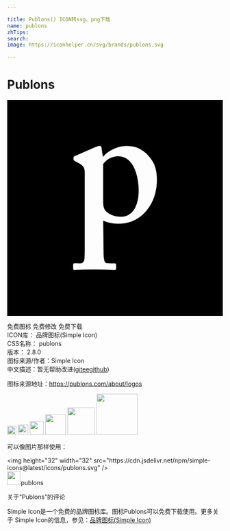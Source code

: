 ```yaml
---

title: Publons() ICON转svg、png下载
name: publons
zhTips: 
search: 
image: https://iconhelper.cn/svg/brands/publons.svg

---
```


# Publons  <small style="font-size: 60%;font-weight: 100"></small>

<div id="svg" class="svg-wrap">
<svg role="img" xmlns="http://www.w3.org/2000/svg" viewBox="0 0 24 24"><title>Publons icon</title><path d="M0 0v24h24V0zm10.34 5.1c.083.014.114.096.156.158.054.354.1.71.154 1.065.157-.162.31-.328.49-.464.867-.666 2.05-.94 3.11-.63.72.21 1.315.72 1.756 1.316.187.263.348.547.45.855.198.582.225 1.206.198 1.815-.053 1.12-.433 2.244-1.169 3.103a4.029 4.029 0 01-2.616 1.41 4.418 4.418 0 01-2.188-.317c.019 1.01.032 2.018.038 3.028.021.465-.021.938.087 1.396.031.14.123.292.28.308.302.036.608.013.912.02.057 0 .13.037.126.101.004.186.009.373-.004.56-.046.092-.17.07-.255.072a44.358 44.358 0 00-4.437 0l-.07-.056c-.004-.22-.063-.467.034-.671.3-.035.606.02.904-.032.191-.048.268-.26.295-.434.04-.32.027-.642.042-.963V8.348c0-.156.006-.31-.008-.465a.888.888 0 00-.34-.656c-.203-.158-.438-.265-.662-.388-.082-.052-.181-.097-.229-.187a.985.985 0 01.008-.337c.056-.066.144-.086.219-.122.73-.315 1.456-.636 2.185-.952.17-.068.346-.144.533-.144zm1.99 1.146c-.053 0-.104 0-.156.013a2.12 2.12 0 00-1.493.86c.005 1.44 0 2.88.003 4.32.005.327.073.676.302.924.524.512 1.302.692 2.014.593.577-.096 1.037-.538 1.279-1.054.344-.736.395-1.571.335-2.371-.053-.655-.181-1.312-.449-1.915-.184-.407-.442-.793-.811-1.054a1.717 1.717 0 00-1.024-.313z"/></svg>
</div>
<detail full-name='publons'></detail>

<div class="detail-page">
<p>
<span><span class="badge-success badge">免费图标</span> <span class="badge-success badge">免费修改</span>  <span class="badge-success badge">免费下载</span> </span>
<br/>
<span>
ICON库：
<span class="badge-secondary badge">品牌图标(Simple Icon)</span> 
</span>
<br/>
<span>
CSS名称：
<span class="badge-secondary badge">publons</span> 
</span>

<br/>
<span>
版本：
<span class="badge-secondary badge">2.8.0</span> 
</span>
<br/>
<span>图标来源/作者：<span class="badge-light badge">Simple Icon</span></span> 
<br/>
<span class="zh-detail">中文描述：暂无<span class="help-link"><span>帮助改进</span>(<a href="https://gitee.com/liuwave/icon-helper/edit/master/json/brands/publons.json" target="_blank" rel="noopener noreferrer">gitee</a><a href="https://github.com/liuwave/icon-helper/edit/master/json/brands/publons.json" target="_blank" rel="noopener noreferrer">github</a></span>)</span><br/>
</p>
</div><div class="description description alert alert-light"><p>图标来源地址：<a href="https://publons.com/about/logos" target="_blank" rel="noopener noreferrer">https://publons.com/about/logos</a></p></div>
<div class="alert alert-dark">
<img height="21" width="21" src="https://cdn.jsdelivr.net/npm/simple-icons@latest/icons/publons.svg" />
<img height="24" width="24" src="https://cdn.jsdelivr.net/npm/simple-icons@latest/icons/publons.svg" />
<img height="32" width="32" src="https://cdn.jsdelivr.net/npm/simple-icons@latest/icons/publons.svg" />
<img height="48" width="48" src="https://cdn.jsdelivr.net/npm/simple-icons@latest/icons/publons.svg" />
<img height="64" width="64" src="https://cdn.jsdelivr.net/npm/simple-icons@latest/icons/publons.svg" />
<img height="96" width="96" src="https://cdn.jsdelivr.net/npm/simple-icons@latest/icons/publons.svg" />

</div>
<div>
  <p>可以像图片那样使用：    
  </p>
  <div class="alert alert-primary" style="font-size: 14px">
    &lt;img height="32" width="32" src="https://cdn.jsdelivr.net/npm/simple-icons@latest/icons/publons.svg" /&gt;
    <copy-btn content='<img height="32" width="32" src="https://cdn.jsdelivr.net/npm/simple-icons@latest/icons/publons.svg" />'></copy-btn>
  </div>
  <div class="alert alert-secondary">
    <img height="32" width="32" src="https://cdn.jsdelivr.net/npm/simple-icons@latest/icons/publons.svg" />publons
    <copy-btn content="publons" btn-title="复制图标名称"></copy-btn>
  </div>
</div>

<Vssue title="关于“Publons”的评论" >关于“Publons”的评论</Vssue>


<div><p>Simple Icon是一个免费的品牌图标库。图标Publons可以免费下载使用。更多关于  Simple Icon的信息，参见：<a target="_blank" href="https://iconhelper.cn/brands.html">品牌图标(Simple Icon)</a>
</p></div>
